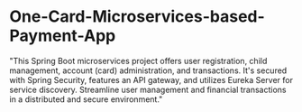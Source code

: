 # One-Card-Microservices-based-Payment-App
"This Spring Boot microservices project offers user registration, child management, account (card) administration, and transactions. 
It's secured with Spring Security, features an API gateway, and utilizes Eureka Server for service discovery. 
Streamline user management and financial transactions in a distributed and secure environment."
